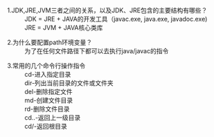 <dl>
    <dt>1.JDK,JRE,JVM三者之间的关系，以及JDK、JRE包含的主要结构有哪些？</dt>
    <dd>JDK = JRE + JAVA的开发工具（javac.exe, java.exe, javadoc.exe)</dd>
    <dd>JRE = JVM + JAVA核心类库</dd>
</dl>

<dl>
    <dt>2.为什么要配置path环境变量？</dt>
    <dd>为了在任何文件路径下都可以去执行java/javac的指令</dd>
</dl>

<dl>
    <dt>3.常用的几个命令行操作指令</dt>
    <dd>cd-进入指定目录
    <dd>dir-列出当前目录的文件或文件夹</dd>	
    <dd>del-删除指定文件</dd>	
    <dd>md-创建文件目录</dd>	
    <dd>rd-删除文件目录</dd>	
    <dd>cd..-返回上一级目录</dd>	
    <dd>cd/-返回根目录</dd>
</dl>

